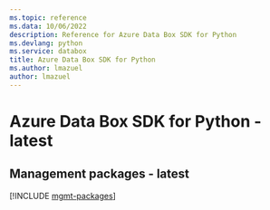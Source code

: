 ```yaml
---
ms.topic: reference
ms.data: 10/06/2022
description: Reference for Azure Data Box SDK for Python
ms.devlang: python
ms.service: databox
title: Azure Data Box SDK for Python
ms.author: lmazuel
author: lmazuel
---
```

# Azure Data Box SDK for Python - latest

## Management packages - latest
[!INCLUDE [mgmt-packages](data-box-mgmt-index.md)]